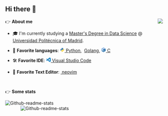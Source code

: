 ## Hi there 👋

<img src="https://media.giphy.com/media/o6S51npJYQM48/giphy.gif" height="210" align="right"/>

:point_right: **About me**

* :mortar_board: I'm currently studying a <a href="http://dia.fi.upm.es/mastercd/">Master's Degree in Data Science</a> @ [Universidad Politécnica of Madrid](https://www.upm.es/).

* :book: **Favorite languages**: <a href="https://www.python.org/"><img src="https://github.com/devicons/devicon/blob/master/icons/python/python-original.svg" title="Python" alt="Python" width=15> Python</a>, <a title="The Go Authors, Public domain, via Wikimedia Commons" href="https://commons.wikimedia.org/wiki/File:Go_Logo_Blue.svg"><img width="25" alt="" src="https://upload.wikimedia.org/wikipedia/commons/thumb/0/05/Go_Logo_Blue.svg/32px-Go_Logo_Blue.svg.png"></a> <a href="https://go.dev/">Golang</a>, <a href="https://www.gnu.org/software/gnu-c-manual/gnu-c-manual.html"><img src="https://github.com/devicons/devicon/blob/1119b9f84c0290e0f0b38982099a2bd027a48bf1/icons/c/c-original.svg" title="C Programming Language" alt="" width=15> C</a>
* :hammer_and_wrench: **Favorite IDE**: <a href="https://code.visualstudio.com/"> <img src="https://github.com/devicons/devicon/blob/1119b9f84c0290e0f0b38982099a2bd027a48bf1/icons/vscode/vscode-original.svg" alt="Visual Studio Code" title="Visual Studio Code" alt="" width="15"/> Visual Studio Code</a>
* :pencil: **Favorite Text Editor**: <a href="https://neovim.io/"> <img src="https://upload.wikimedia.org/wikipedia/commons/thumb/3/3a/Neovim-mark.svg/32px-Neovim-mark.svg.png" alt="" title="Jason Long, neovim, CC BY 3.0 &lt;https://creativecommons.org/licenses/by/3.0&gt;, via Wikimedia Commons" width="15"/> neovim</a>

<br>

:point_right: **Some stats**

<div>
<img src="https://github-readme-stats.vercel.app/api/top-langs/?username=ershimen&langs_count=8&layout=compact&theme=codeSTACKr&hide_border=true&bg_color=0D1117&text_bold=true&" alt="Github-readme-stats" align=left>

<img src="https://github-readme-stats.vercel.app/api?username=ershimen&hide=issues&count_private=true&show_icons=true&theme=codeSTACKr&hide_border=true&bg_color=0D1117&text_bold=true&" alt="Github-readme-stats" align=right width=455>
</div>
<!--

  Some unused shit below

-->

<!--
:hammer_and_wrench: **Some tools and languages I use/used**
-->

<!--div>
  <img src="https://github.com/devicons/devicon/blob/master/icons/python/python-original.svg" title="Python" alt="Python" width="40" height="40"/>&nbsp;
  <img src="https://github.com/devicons/devicon/blob/master/icons/numpy/numpy-original.svg" title="Numpy" alt="Numpy" width="40" height="40"/>&nbsp;
  <img src="https://github.com/devicons/devicon/blob/master/icons/latex/latex-original.svg" title="Latex" alt="Latex" width="40" height="40"/>&nbsp;
  <img src="https://github.com/devicons/devicon/blob/master/icons/matlab/matlab-original.svg" title="Matlab" alt="Matlab" width="40" height="40"/>&nbsp;
  <img src="https://github.com/devicons/devicon/blob/master/icons/java/java-original-wordmark.svg" title="Java" alt="Java" width="40" height="40"/>&nbsp;
  <img src="https://github.com/devicons/devicon/blob/master/icons/c/c-original.svg" title="C" alt="C" width="40" height="40"/>&nbsp;
  
</div-->

<!--
[![GitHub Streak](https://streak-stats.demolab.com?user=ershimen&theme=onedark_duo&border_radius=15)](https://git.io/streak-stats)
-->

<!--
**ershimen/ershimen** is a ✨ _special_ ✨ repository because its `README.md` (this file) appears on your GitHub profile.

Here are some ideas to get you started:

- 🔭 I’m currently working on ...
- 🌱 I’m currently learning ...
- 👯 I’m looking to collaborate on ...
- 🤔 I’m looking for help with ...
- 💬 Ask me about ...
- 📫 How to reach me: ...
- 😄 Pronouns: ...
- ⚡ Fun fact: ...
-->
